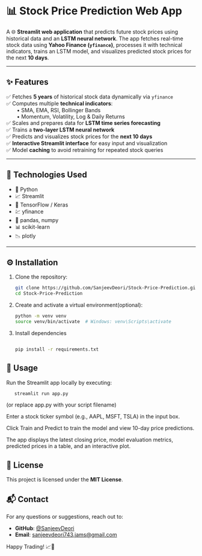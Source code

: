 # 📊 Stock Price Prediction Web App

A 🌐 **Streamlit web application** that predicts future stock prices using historical data and an **LSTM neural network**. The app fetches real-time stock data using **Yahoo Finance (`yfinance`)**, processes it with technical indicators, trains an LSTM model, and visualizes predicted stock prices for the next **10 days**.

---

## ✨ Features

✅ Fetches **5 years** of historical stock data dynamically via `yfinance`  
✅ Computes multiple **technical indicators**:  
  • SMA, EMA, RSI, Bollinger Bands  
  • Momentum, Volatility, Log & Daily Returns  
✅ Scales and prepares data for **LSTM time series forecasting**  
✅ Trains a **two-layer LSTM neural network**  
✅ Predicts and visualizes stock prices for the **next 10 days**  
✅ **Interactive Streamlit interface** for easy input and visualization  
✅ Model **caching** to avoid retraining for repeated stock queries

---
## 🧰 Technologies Used

- 🐍 Python  
- 📈 Streamlit  
- 🧠 TensorFlow / Keras  
- 💹 yfinance  
- 🧮 pandas, numpy  
- 📊 scikit-learn  
- 📉 plotly  

---

## ⚙️ Installation

1. Clone the repository:  
   ```bash
   git clone https://github.com/SanjeevDeori/Stock-Price-Prediction.git
   cd Stock-Price-Prediction
2. Create and activate a virtual environment(optional):
   ```bash
   python -m venv venv
   source venv/bin/activate  # Windows: venv\Scripts\activate
   ```
3. Install dependencies
   ```bash
   
   pip install -r requirements.txt
   
## 🚀 Usage
Run the Streamlit app locally by executing:
```bash
   streamlit run app.py
```
(or replace app.py with your script filename)

Enter a stock ticker symbol (e.g., AAPL, MSFT, TSLA) in the input box.

Click Train and Predict to train the model and view 10-day price predictions.

The app displays the latest closing price, model evaluation metrics, predicted prices in a table, and an interactive plot.

## 📄 License

This project is licensed under the **MIT License**.

## 📬 Contact

For any questions or suggestions, reach out to:

- **GitHub**: [@SanjeevDeori](https://github.com/SanjeevDeori)  
- **Email**: sanjeevdeori743.jams@gmail.com


Happy Trading! 📈🚀

